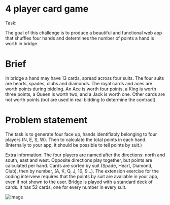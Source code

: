 # 4 player card game 

Task: 

The goal of this challenge is to produce a beautiful and functional web app that shuffles four hands and determines the number of points a hand is worth in bridge.

# Brief
In bridge a hand may have 13 cards, spread across four suits. The four suits are hearts, spades, clubs and diamonds. The royal cards and aces are worth points
during bidding. An Ace is worth four points, a King is worth three points, a Queen is worth two, and a Jack is worth one. Other cards are not worth points (but are used
in real bidding to determine the contract).

# Problem statement

The task is to generate four face up, hands identifiably belonging to four players (N, E, S, W). Then to calculate the total points in each hand. (Internally to your app, it should be possible to tell points by suit.)

Extra information:
The four players are named after the directions: north and south, east and west. Opposite directions play together, but points are calculated per hand.
Cards are sorted by suit (Spade, Heart, Diamond, Club), then by number, (A, K, Q, J, 10, 9...).
The extension exercise for the coding interview requires that the points by suit are available in your app, even if not shown to the user.
Bridge is played with a standard deck of cards. It has 52 cards, one for every number in every suit.

![image](https://user-images.githubusercontent.com/7554386/187306239-8a1fb75d-8c55-4a36-bfa9-49b98ac83222.png)
